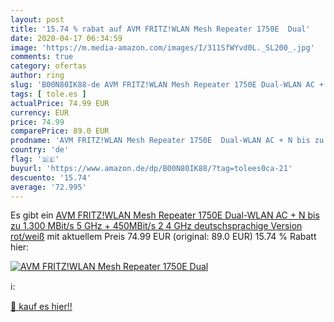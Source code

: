 ```yaml
---
layout: post
title: '15.74 % rabat auf AVM FRITZ!WLAN Mesh Repeater 1750E  Dual'
date: 2020-04-17 06:34:59
image: 'https://m.media-amazon.com/images/I/311SfWYvd0L._SL200_.jpg'
comments: true
category: ofertas
author: ring
slug: 'B00N80IK88-de AVM FRITZ!WLAN Mesh Repeater 1750E Dual-WLAN AC + N bis zu...'
tags: [ tole.es ]
actualPrice: 74.99 EUR
currency: EUR
price: 74.99
comparePrice: 89.0 EUR
prodname: 'AVM FRITZ!WLAN Mesh Repeater 1750E  Dual-WLAN AC + N bis zu 1.300 MBit/s  5 GHz  + 450MBit/s  2 4 GHz   deutschsprachige Version  rot/weiß'
country: 'de'
flag: '🇩🇪'
buyurl: 'https://www.amazon.de/dp/B00N80IK88/?tag=tolees0ca-21'
descuento: '15.74'
average: '72.995'
---
```


Es gibt ein [AVM FRITZ!WLAN Mesh Repeater 1750E  Dual-WLAN AC + N bis zu 1.300 MBit/s  5 GHz  + 450MBit/s  2 4 GHz   deutschsprachige Version  rot/weiß](https://www.amazon.de/dp/B00N80IK88/?tag=tolees0ca-21) mit aktuellem Preis 74.99 EUR (original: 89.0 EUR) 15.74 % Rabatt hier:

[![AVM FRITZ!WLAN Mesh Repeater 1750E  Dual](https://m.media-amazon.com/images/I/311SfWYvd0L._SL200_.jpg)](https://www.amazon.de/dp/B00N80IK88/?tag=tolees0ca-21)

ℹ️:


[🛒 kauf es hier!!](https://www.amazon.de/dp/B00N80IK88/?tag=tolees0ca-21)
